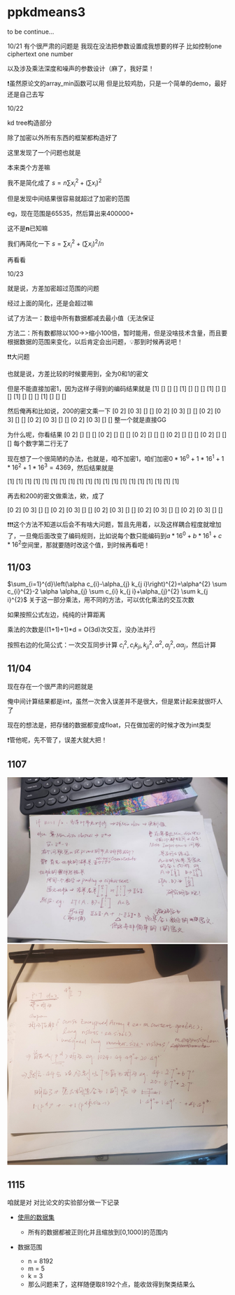 # ppkdmeans3

to be continue...

10/21
有个很严肃的问题是
我现在没法把参数设置成我想要的样子
比如控制one ciphertext one number

以及涉及乘法深度和噪声的参数设计（麻了，我好菜！

❗虽然原论文的array_min函数可以用
但是比较鸡肋，只是一个简单的demo，最好还是自己去写

10/22

kd tree构造部分

除了加密以外所有东西的框架都构造好了

这里发现了一个问题也就是

本来类个方差嘛

我不是简化成了
$s = n\sum{x_i^2} + (\sum{x_i})^2$

但是发现中间结果很容易就超过了加密的范围

eg，现在范围是65535，然后算出来400000+

这不是**n**已知嘛

我们再简化一下
$s = \sum{x_i^2} + (\sum{x_i})^2/n$

再看看

10/23

就是说，方差加密超过范围的问题

经过上面的简化，还是会超过嘛

试了方法一：数组中所有数据都减去最小值（无法保证

方法二：所有数都除以100->>缩小100倍，暂时能用，但是没啥技术含量，而且要根据数据的范围来变化，以后肯定会出问题，💡那到时候再说吧！

❗❗大问题

也就是说，方差比较的时候要用到，全为0和1的密文

但是不能直接加密1，因为这样子得到的编码结果就是
[1]
[]
[]
[]
[1]
[]
[]
[]
[1]
[]
[]
[]
[1]
[]
[]
[]
[1]
[]
[]
[]

然后俺再和比如说，200的密文乘一下
[0 2]
[0 3]
[]
[]
[0 2]
[0 3]
[]
[]
[0 2]
[0 3]
[]
[]
[0 2]
[0 3]
[]
[]
[0 2]
[0 3]
[]
[]
整一个就是直接GG

为什么呢，你看结果
[0 2]
[]
[]
[]
[0 2]
[]
[]
[]
[0 2]
[]
[]
[]
[0 2]
[]
[]
[]
[0 2]
[]
[]
[]
每个数字第二行无了

现在想了一个很简陋的办法，也就是，咱不加密1，咱们加密$0*16^0 + 1*16^1+1*16^2+1*16^3 = 4369$，然后结果就是

[1]
[1]
[1]
[1]
[1]
[1]
[1]
[1]
[1]
[1]
[1]
[1]
[1]
[1]
[1]
[1]
[1]
[1]
[1]
[1]

再去和200的密文做乘法，欸，成了

[0 2]
[0 3]
[]
[]
[0 2]
[0 3]
[]
[]
[0 2]
[0 3]
[]
[]
[0 2]
[0 3]
[]
[]
[0 2]
[0 3]
[]
[]

❗❗❗这个方法不知道以后会不有啥大问题，暂且先用着，以及这样耦合程度就增加了，一旦俺后面改变了编码规则，比如说每个数只能编码到$a*16^0+b*16^1+c*16^2$空间里，那就要随时改这个值，到时候再看吧！

## 11/03
$\sum_{i=1}^{d}\left(\alpha c_{i}-\alpha_{j} k_{j i}\right)^{2}=\alpha^{2} \sum c_{i}^{2}-2 \alpha \alpha_{j} \sum c_{i} k_{j i}+\alpha_{j}^{2} \sum k_{j i}^{2}$
关于这一部分乘法，用不同的方法，可以优化乘法的交互次数

如果按照公式左边，纯纯的计算距离

乘法的次数是((1+1)+1)*d = O(3d)次交互，没办法并行

按照右边的化简公式：一次交互同步计算 $c_i^2, c_ik_{ji}, k_{ji}^2,\alpha^2, \alpha_j^2,\alpha\alpha_j$，然后计算


## 11/04
现在存在一个很严肃的问题就是

俺中间计算结果都是int，虽然一次舍入误差并不是很大，但是累计起来就很吓人了

现在的想法是，把存储的数据都变成float，只在做加密的时候才改为int类型

❗管他呢，先不管了，误差大就大把！

## 1107
![思路1](/img/1.jpg)
![思路2](/img/2.jpg)

## 1115
咱就是对 对比论文的实验部分做一下记录
* [使用的数据集](https://archive.ics.uci.edu/ml/datasets/KEGG+Metabolic+Reaction+Network+(Undirected))
    * 所有的数据都被正则化并且缩放到[0,1000]的范围内

* 数据范围
    * n = 8192
    * m = 5
    * k = 3
    * 那么问题来了，这样随便取8192个点，能收敛得到聚类结果么